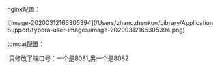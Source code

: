 nginx配置：

![image-20200312165305394](/Users/zhangzhenkun/Library/Application Support/typora-user-images/image-20200312165305394.png)

tomcat配置：

​    只修改了端口号：一个是8081,另一个是8082

